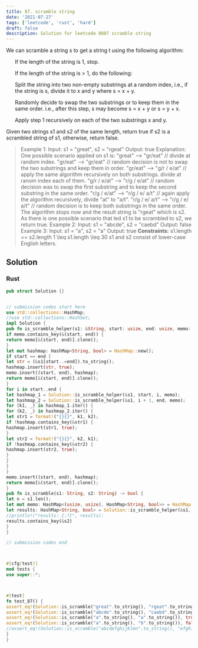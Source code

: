 ```yaml
---
title: 87. scramble string
date: '2021-07-27'
tags: ['leetcode', 'rust', 'hard']
draft: false
description: Solution for leetcode 0087 scramble string
---
```




We can scramble a string s to get a string t using the following algorithm:

<ol>

If the length of the string is 1, stop.

If the length of the string is > 1, do the following:



Split the string into two non-empty substrings at a random index, i.e., if the string is s, divide it to x and y where s <TeX>=</TeX> x + y.

Randomly decide to swap the two substrings or to keep them in the same order. i.e., after this step, s may become s <TeX>=</TeX> x + y or s <TeX>=</TeX> y + x.

Apply step 1 recursively on each of the two substrings x and y.





</ol>

Given two strings s1 and s2 of the same length, return true if s2 is a scrambled string of s1, otherwise, return false.



>   Example 1:
>   Input: s1 <TeX>=</TeX> "great", s2 <TeX>=</TeX> "rgeat"
>   Output: true
>   Explanation: One possible scenario applied on s1 is:
>   "great" --> "gr/eat" // divide at random index.
>   "gr/eat" --> "gr/eat" // random decision is not to swap the two substrings and keep them in order.
>   "gr/eat" --> "g/r / e/at" // apply the same algorithm recursively on both substrings. divide at ranom index each of them.
>   "g/r / e/at" --> "r/g / e/at" // random decision was to swap the first substring and to keep the second substring in the same order.
>   "r/g / e/at" --> "r/g / e/ a/t" // again apply the algorithm recursively, divide "at" to "a/t".
>   "r/g / e/ a/t" --> "r/g / e/ a/t" // random decision is to keep both substrings in the same order.
>   The algorithm stops now and the result string is "rgeat" which is s2.
>   As there is one possible scenario that led s1 to be scrambled to s2, we return true.
>   Example 2:
>   Input: s1 <TeX>=</TeX> "abcde", s2 <TeX>=</TeX> "caebd"
>   Output: false
>   Example 3:
>   Input: s1 <TeX>=</TeX> "a", s2 <TeX>=</TeX> "a"
>   Output: true
**Constraints:**
>   	s1.length <TeX>=</TeX><TeX>=</TeX> s2.length
>   	1 <TeX>\leq</TeX> s1.length <TeX>\leq</TeX> 30
>   	s1 and s2 consist of lower-case English letters.


## Solution


### Rust
```rust
pub struct Solution {}


// submission codes start here
use std::collections::HashMap;
//use std::collections::HashSet;
impl Solution {
pub fn is_scramble_helper(s1: &String, start: usize, end: usize, memo: &mut HashMap<(usize, usize), HashMap<String, bool>>) -> HashMap<String, bool> {
if memo.contains_key(&(start, end)) {
return memo[&(start, end)].clone();
}
let mut hashmap: HashMap<String, bool> = HashMap::new();
if start == end {
let str = (&s1[start..=end]).to_string();
hashmap.insert(str, true);
memo.insert((start, end), hashmap);
return memo[&(start, end)].clone();
}
for i in start..end {
let hashmap_1 = Solution::is_scramble_helper(&s1, start, i, memo);
let hashmap_2 = Solution::is_scramble_helper(&s1, i + 1, end, memo);
for (k1, _) in hashmap_1.iter() {
for (k2, _) in hashmap_2.iter() {
let str1 = format!("{}{}", k1, k2);
if !hashmap.contains_key(&str1) {
hashmap.insert(str1, true);
}
let str2 = format!("{}{}", k2, k1);
if !hashmap.contains_key(&str2) {
hashmap.insert(str2, true);
}
}
}
}
memo.insert((start, end), hashmap);
return memo[&(start, end)].clone();
}
pub fn is_scramble(s1: String, s2: String) -> bool {
let n = s1.len();
let mut memo: HashMap<(usize, usize), HashMap<String, bool>> = HashMap::new();
let results: HashMap<String, bool> = Solution::is_scramble_helper(&s1, 0, n - 1, &mut memo);
//println!("results: {:?}", results);
results.contains_key(&s2)
}
}

// submission codes end



#[cfg(test)]
mod tests {
use super::*;



#[test]
fn test_87() {
assert_eq!(Solution::is_scramble("great".to_string(), "rgeat".to_string()), true);
assert_eq!(Solution::is_scramble("abcde".to_string(), "caebd".to_string()), false);
assert_eq!(Solution::is_scramble("a".to_string(), "a".to_string()), true);
assert_eq!(Solution::is_scramble("a".to_string(), "b".to_string()), false);
//assert_eq!(Solution::is_scramble("abcdefghijklmn".to_string(), "efghijklmncadb".to_string()), false);
}
}


```
